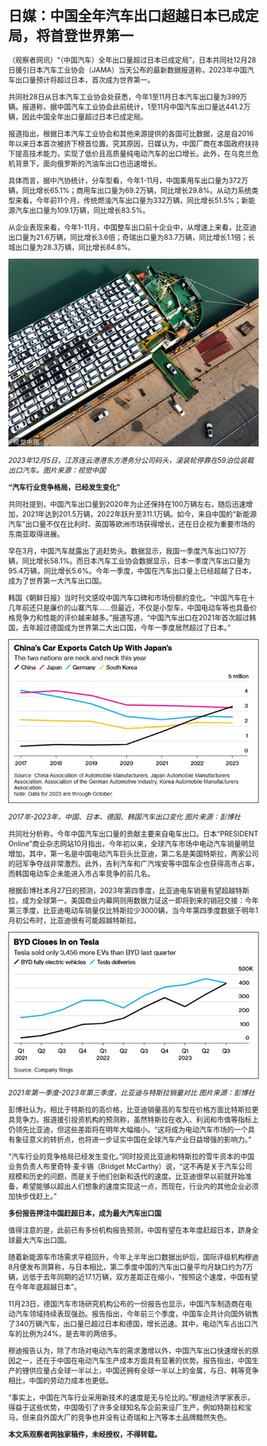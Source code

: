 # 日媒：中国全年汽车出口超越日本已成定局，将首登世界第一

（观察者网讯）“（中国汽车）全年出口量超过日本已成定局”，日本共同社12月28日援引日本汽车工业协会（JAMA）当天公布的最新数据报道称，2023年中国汽车出口量预计将超过日本，首次成为世界第一。

共同社28日从日本汽车工业协会处获悉，今年1至11月日本汽车出口量为399万辆。报道称，据中国汽车工业协会此前统计，1至11月中国汽车出口量达441.2万辆，因此中国全年出口量超过日本已成定局。

报道指出，根据日本汽车工业协会和其他来源提供的各国可比数据，这是自2016年以来日本首次被挤下榜首位置。究其原因，日媒认为，中国厂商在本国政府扶持下提高技术能力，实现了低价且高质量纯电动汽车的出口增长。此外，在乌克兰危机背景下，面向俄罗斯的汽油车出口也迅速增长。

具体而言，据中汽协统计，分车型看，今年1-11月，中国乘用车出口量为372万辆，同比增长65.1%；商用车出口量为69.2万辆，同比增长29.8%。从动力系统类型来看，今年前11个月，传统燃油汽车出口量为332万辆，同比增长51.5%；新能源汽车出口量为109.1万辆，同比增长83.5%。

从企业表现来看，今年1-11月，中国整车出口前十企业中，从增速上来看，比亚迪出口量为21.6万辆，同比增长3.6倍；奇瑞出口量为83.7万辆，同比增长1.1倍；长城出口量为28.3万辆，同比增长84.8%。

![039abf6f6f7aa4ea843850974c8ede19.jpg](./日媒中国全年汽车出口超越日本已成定局将首登世界第一/039abf6f6f7aa4ea843850974c8ede19.jpg)

_2023年12月5日，江苏连云港港东方港务分公司码头，滚装轮停靠在59泊位装载出口汽车。图片来源：视觉中国_

**“汽车行业竞争格局，已经发生变化”**

共同社提到，中国汽车出口量到2020年为止还保持在100万辆左右，随后迅速增加，2021年达到201.5万辆，2022年跃升至311.1万辆。如今，来自中国的“新能源汽车”出口量不仅在比利时、英国等欧洲市场获得增长，还在日企视为重要市场的东南亚取得进展。

早在3月，中国汽车就露出了追赶势头。数据显示，我国一季度汽车出口107万辆，同比增长58.1%。而日本汽车工业协会数据显示，日本一季度汽车出口量为95.4万辆，同比增长5.6%。今年一季度，中国在汽车出口量上已经超越了日本，成为了世界第一大汽车出口国。

韩国《朝鲜日报》当时刊文感叹中国汽车口碑和市场份额的变化。“中国汽车在十几年前还只是廉价的山寨汽车……但最近，不仅是小型车，中国电动车等也具备价格竞争力和性能的评价越来越多。”报道写道，“中国汽车出口在2021年首次超过韩国，去年超过德国成为世界第二大出口国，今年一季度居然超过了日本。”

![994f67eb5d3cfb482b7bd304de85457d.jpg](./日媒中国全年汽车出口超越日本已成定局将首登世界第一/994f67eb5d3cfb482b7bd304de85457d.jpg)

 _2017年-2023年，中国、日本、德国、韩国汽车出口变化
图片来源：彭博社_

共同社分析称，今年中国汽车出口量的贡献主要来自电车出口。日本“PRESIDENT
Online”商业杂志网站10月指出，今年初以来，全球汽车市场中电动汽车销量明显增加。其中，第一名是中国电动汽车巨头比亚迪，第二名是美国特斯拉，两家公司的冠军争夺战非常激烈。此外，吉利汽车和广汽埃安等中国车企也获得高市占率，而韩国电动车企未能进入市占率竞争的前几名。

根据彭博社本月27日的预测，2023年第四季度，比亚迪电车销量有望超越特斯拉，成为全球第一。美国商业内幕网则用数据力证这一即将到来的销冠交接：今年第三季度，比亚迪电动车销量仅比特斯拉少3000辆，当今年第四季度数据于明年1月初公布时，比亚迪很有可能超越特斯拉。

![0c8a20e8d1c44c6ee5ede97e6c2323e5.jpg](./日媒中国全年汽车出口超越日本已成定局将首登世界第一/0c8a20e8d1c44c6ee5ede97e6c2323e5.jpg)

_2021年第一季度-2023年第三季度，比亚迪与特斯拉销量对比 图片来源：彭博社_

彭博社认为，相比于特斯拉的高价格，比亚迪销量高的车型在价格方面比特斯拉更具竞争力。报道援引投资机构的预测称，虽然特斯拉在收入、利润和市值等指标上仍领先比亚迪，但这些差距将在明年大幅缩小。“这将成为电动汽车市场的一个具有象征意义的转折点，也将进一步证实中国在全球汽车产业日益增强的影响力。”

“汽车行业的竞争格局已经发生变化。”同时投资比亚迪和特斯拉的雪牛资本的中国业务负责人布里奇特·麦卡锡（Bridget
McCarthy）说，“这不再是关于汽车公司规模和历史的问题，而是关于他们创新和迭代的速度。比亚迪很早以前就开始准备，希望能够以超出人们想象的速度实现这一点，而现在，行业内的其他企业必须加快步伐赶上。”

**多份报告押注中国赶超日本，成为最大汽车出口国**

值得注意的是，此前已有多份机构报告预测，中国有望在本年度赶超日本，跻身全球最大汽车出口国。

随着新能源车市场需求平稳回升，今年上半年出口数据出炉后，国际评级机构穆迪8月便发布测算称，与日本相比，第二季度中国的汽车出口量平均月缺口约为7万辆，远低于去年同期的近17.1万辆，双方差距正在缩小，“按照这个速度，中国有望在今年年底超越日本”。

11月23日，德国汽车市场研究机构公布的一份报告也显示，中国汽车制造商在电动汽车领域持续表现强劲。报告指出，今年前三个季度，中国车企共计向国外销售了340万辆汽车，出口量已超过日本和德国，增长迅速。其中，电动汽车占出口汽车的比例为24%，是去年的两倍多。

穆迪报告认为，除了市场对电动汽车的需求激增以外，中国汽车出口快速增长的原因之一，还在于中国在电动汽车生产成本方面具有显著的优势。报告指出，中国生产的锂供应量占全球一半以上，中国还拥有全球一半以上的金属，与日、韩等竞争相比，中国的劳动力成本也更低。

“事实上，中国在汽车行业采用新技术的速度是无与伦比的。”穆迪经济学家表示，得益于这些优势，中国吸引了许多全球知名车企前来设厂生产，例如特斯拉和宝马，但来自外国大厂的竞争也并没有让奇瑞和上汽等本土品牌黯然失色。

**本文系观察者网独家稿件，未经授权，不得转载。**

